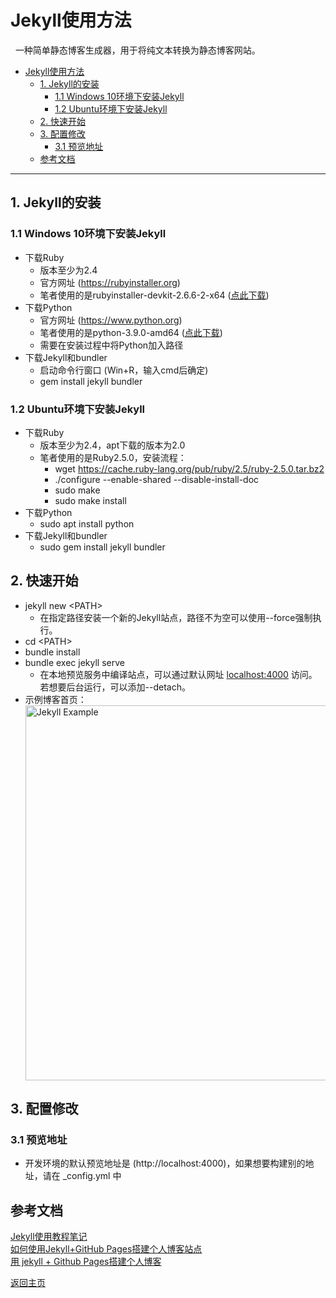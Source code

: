 # Jekyll使用方法

&nbsp;&nbsp;一种简单静态博客生成器，用于将纯文本转换为静态博客网站。

<!-- TOC -->

- [Jekyll使用方法](#jekyll使用方法)
  - [1. Jekyll的安装](#1-jekyll的安装)
    - [1.1 Windows 10环境下安装Jekyll](#11-windows-10环境下安装jekyll)
    - [1.2 Ubuntu环境下安装Jekyll](#12-ubuntu环境下安装jekyll)
  - [2. 快速开始](#2-快速开始)
  - [3. 配置修改](#3-配置修改)
    - [3.1 预览地址](#31-预览地址)
  - [参考文档](#参考文档)

<!-- /TOC -->

---
## 1. Jekyll的安装

### 1.1 Windows 10环境下安装Jekyll

- 下载Ruby
  - 版本至少为2.4
  - 官方网址 (https://rubyinstaller.org)
  - 笔者使用的是rubyinstaller-devkit-2.6.6-2-x64 ([点此下载](https://github.com/oneclick/rubyinstaller2/releases/download/RubyInstaller-2.6.6-2/rubyinstaller-devkit-2.6.6-2-x64.exe))
- 下载Python
  - 官方网址 (https://www.python.org)
  - 笔者使用的是python-3.9.0-amd64 ([点此下载](https://www.python.org/ftp/python/3.9.0/python-3.9.0-amd64.exe))
  - 需要在安装过程中将Python加入路径
- 下载Jekyll和bundler
  - 启动命令行窗口 (Win+R，输入cmd后确定)
  - gem install jekyll bundler

### 1.2 Ubuntu环境下安装Jekyll

- 下载Ruby 
  - 版本至少为2.4，apt下载的版本为2.0
  - 笔者使用的是Ruby2.5.0，安装流程：
    - wget https://cache.ruby-lang.org/pub/ruby/2.5/ruby-2.5.0.tar.bz2
    - ./configure --enable-shared --disable-install-doc
    - sudo make
    - sudo make install
- 下载Python
  - sudo apt install python
- 下载Jekyll和bundler
  - sudo gem install jekyll bundler

## 2. 快速开始

- jekyll new <PATH\>
  - 在指定路径安装一个新的Jekyll站点，路径不为空可以使用--force强制执行。
- cd <PATH\>
- bundle install
- bundle exec jekyll serve
  - 在本地预览服务中编译站点，可以通过默认网址 [localhost:4000](http://localhost:4000) 访问。若想要后台运行，可以添加--detach。
- 示例博客首页：<br> <div style="align: center"><img alt="Jekyll Example" src="../images/Jekyll/2020-12-08-Jekyll_example.png" width="600x"></div>

## 3. 配置修改

### 3.1 预览地址

- 开发环境的默认预览地址是 (http://localhost:4000)，如果想要构建别的地址，请在 _config.yml 中


## 参考文档

[Jekyll使用教程笔记](https://juejin.cn/post/6844903623567081486)  
[如何使用Jekyll+GitHub Pages搭建个人博客站点](https://blog.csdn.net/u010454030/article/details/79908682)  
[用 jekyll + Github Pages搭建个人博客](https://blog.csdn.net/u013553529/article/details/54588010) 

[返回主页](../index.md)
